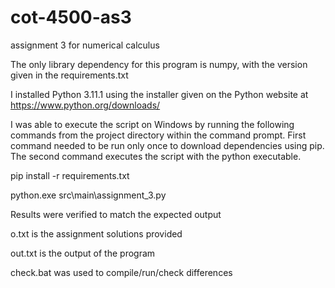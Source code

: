 # cot-4500-as3
assignment 3 for numerical calculus

The only library dependency for this program is numpy, with the version given in the requirements.txt

I installed Python 3.11.1 using the installer given on the Python website at https://www.python.org/downloads/

I was able to execute the script on Windows by running the following commands from the project directory within the command prompt. First command needed to be run only once to download dependencies using pip. The second command executes the script with the python executable.

pip install -r requirements.txt

python.exe src\main\assignment_3.py

Results were verified to match the expected output

o.txt is the assignment solutions provided

out.txt is the output of the program

check.bat was used to compile/run/check differences
